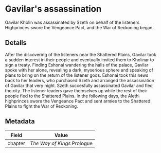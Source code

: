 # Gavilar's assassination
Gavilar Kholin was assassinated by Szeth on behalf of the listeners. Highprinces swore the Vengeance Pact, and the War of Reckoning began.

## Details
After the discovering of the listeners near the Shattered Plains, Gavilar took a sudden interest in their people and eventually invited them to Kholinar to sign a treaty. Finding Eshonai wandering the halls of the palace, Gavilar spoke with her alone, revealing a dark, myserious sphere and speaking of plans to bring on the return of the listener gods. Eshonai took this news back to her leaders, who purchased Szeth and arranged the assassination of Gavilar that very night. Szeth succesfully assassinated Gavilar and fled the city. The listener leaders gave themselves up while the rest of their people fled to the Shattered Plains. In the following days, the Alethi highprinces swore the Vengeance Pact and sent armies to the Shattered Plains to fight the War of Reckoning.

## Metadata
| Field | Value |
| ----- | ----- |
| chapter | *The Way of Kings* Prologue |

